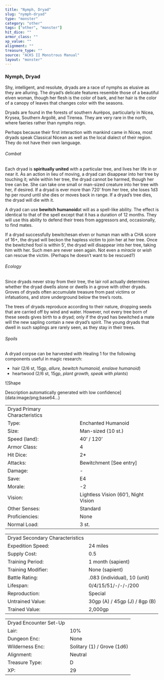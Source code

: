 ```yaml
---
title: "Nymph, Dryad"
slug: "nymph-dryad"
type: "monster"
category: "other"
tags: ["other", "monster"]
hit_dice: ""
armor_class: ""
xp_value: ""
alignment: ""
treasure_type: ""
source: "ACKS II Monstrous Manual"
layout: "monster"
---
```


### Nymph, Dryad

Shy, intelligent, and resolute, dryads are a race of nymphs as elusive as they are alluring. The
dryad’s delicate features resemble those of a beautiful elven woman, though her flesh is the color
of bark, and her hair is the color of a canopy of leaves that changes color with the seasons.

Dryads are found in the forests of southern Aurëpos, particularly in Nicea, Krysea, Southern
Argollë, and Tirenea. They are very rare in the north, where faeries rather than nymphs reign.

Perhaps because their first interaction with mankind came in Nicea, most dryads speak Classical
Nicean as well as the local dialect of their region. They do not have their own language.

###### Combat

Each dryad is **spiritually united** with a particular tree, and lives her life in or near it. As
an action in lieu of moving, a dryad can disappear into her tree by touching it; while within her
tree, the dryad cannot be harmed, though her tree can be. She can take one small or man-sized
creature into her tree with her, if desired. If a dryad is ever more than 720’ from her tree, she
loses 1d3 hp per round until she dies or moves back in range. If a dryad’s tree dies, the dryad will
die with it.

A dryad can use **bewitch humanoid**at will as a spell-like ability. The effect is identical to
that of the spell except that it has a duration of 12 months. They will use this ability to defend
their trees from aggressors and, occasionally, to find mates.

If a dryad successfully bewitchesan elven or human man with a CHA score of 16+, the dryad will
beckon the hapless victim to join her at her tree. Once the bewitched fool is within 5’, the dryad
will disappear into her tree, taking him with her. Such men are never seen again. Not even a
*miracle* or *wish* can rescue the victim. (Perhaps he doesn’t want to be rescued?)

###### Ecology

Since dryads never stray from their tree, the lair roll actually determines whether the dryad
dwells alone or dwells in a grove with other dryads. Groves of dryads often accumulate treasure from
past victims or infatuations, and store underground below the tree’s roots.

The trees of dryads reproduce according to their nature, dropping seeds that are carried off by
wind and water. However, not every tree born of these seeds gives birth to a dryad; only if the
dryad has bewitched a mate will the new sapling contain a new dryad’s spirit. The young dryads that
dwell in such saplings are rarely seen, as they stay in their trees.

###### Spoils

A dryad corpse can be harvested with Healing 1 for the following components useful in magic
research:

* hair (2/6 st, 15gp, *allure, bewitch humanoid, enslave humanoid*)
* heartwood (2/6 st, 15gp, *plant growth, speak with plants*)

![Shape

Description automatically generated with low confidence](data:image/png;base64...)

|  |  |
| --- | --- |
| Dryad Primary Characteristics | |
| Type: | Enchanted Humanoid |
| Size: | Man-sized (10 st.) |
| Speed (land): | 40’ / 120’ |
| Armor Class: | 4 |
| Hit Dice: | 2\* |
| Attacks: | Bewitchment [See entry] |
| Damage: | - |
| Save: | E4 |
| Morale: | -2 |
| Vision: | Lightless Vision (60’), Night Vision |
| Other Senses: | Standard |
| Proficiencies: | None |
| Normal Load: | 3 st. |

|  |  |
| --- | --- |
| Dryad Secondary Characteristics | |
| Expedition Speed: | 24 miles |
| Supply Cost: | 0.5 |
| Training Period: | 1 month (sapient) |
| Training Modifier: | None (sapient) |
| Battle Rating: | .083 (individual), 10 (unit) |
| Lifespan: | 0/4/15/51/-/-/-/200 |
| Reproduction: | Special |
| Untrained Value: | 30gp (A) / 45gp (J) / 8gp (B) |
| Trained Value: | 2,000gp |

|  |  |
| --- | --- |
| Dryad Encounter Set-Up | |
| Lair: | 10% |
| Dungeon Enc: | None |
| Wilderness Enc: | Solitary (1) / Grove (1d6) |
| Alignment: | Neutral |
| Treasure Type: | D |
| XP: | 29 |
